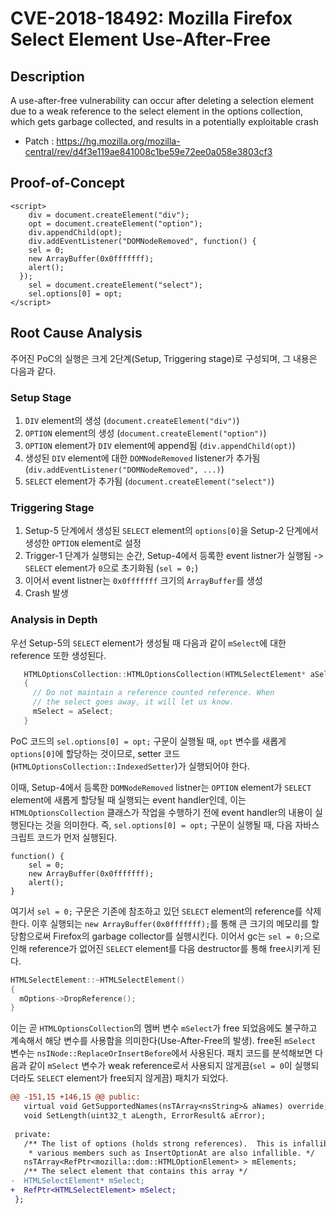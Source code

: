 # CVE-2018-18492: Mozilla Firefox Select Element Use-After-Free

## Description

A use-after-free vulnerability can occur after deleting a selection element due to a weak reference to the select element in the options collection, which gets garbage collected, and results in a potentially exploitable crash

* Patch : https://hg.mozilla.org/mozilla-central/rev/d4f3e119ae841008c1be59e72ee0a058e3803cf3

## Proof-of-Concept

```JS
<script>
    div = document.createElement("div");
	opt = document.createElement("option");
	div.appendChild(opt);
	div.addEventListener("DOMNodeRemoved", function() {
    sel = 0;
    new ArrayBuffer(0x0fffffff);
    alert();
  });
	sel = document.createElement("select");
	sel.options[0] = opt;
</script>
```

## Root Cause Analysis


 주어진 PoC의 실행은 크게 2단계(Setup, Triggering stage)로 구성되며, 그 내용은 다음과 같다.


### Setup Stage

 1. `DIV` element의 생성 (`document.createElement("div")`)
 2. `OPTION` element의 생성 (`document.createElement("option")`)
 3. `OPTION` element가 `DIV` element에 append됨 (`div.appendChild(opt)`)
 4. 생성된 `DIV` element에 대한 `DOMNodeRemoved` listener가 추가됨 (`div.addEventListener("DOMNodeRemoved", ...)`)
 5. `SELECT` element가 추가됨 (`document.createElement("select")`)

### Triggering Stage

 1. Setup-5 단계에서 생성된 `SELECT` element의 `options[0]`을 Setup-2 단계에서 생성한 `OPTION` element로 설정
 2. Trigger-1 단계가 실행되는 순간, Setup-4에서 등록한 event listner가 실행됨 -> `SELECT` element가 `0`으로 초기화됨 (`sel = 0;`)
 3. 이어서 event listner는 `0x0fffffff` 크기의 `ArrayBuffer`를 생성
 4. Crash 발생


### Analysis in Depth

우선 Setup-5의 `SELECT` element가 생성될 때 다음과 같이 `mSelect`에 대한 reference 또한 생성된다.

```C++
   HTMLOptionsCollection::HTMLOptionsCollection(HTMLSelectElement* aSelect)
   {
     // Do not maintain a reference counted reference. When
     // the select goes away, it will let us know.
     mSelect = aSelect;
   }
```

PoC 코드의 `sel.options[0] = opt;` 구문이 실행될 때, `opt` 변수를 새롭게 `options[0]`에 할당하는 것이므로, setter 코드(`HTMLOptionsCollection::IndexedSetter`)가 실행되어야 한다.

이때, Setup-4에서 등록한 `DOMNodeRemoved` listner는 `OPTION` element가 `SELECT` element에 새롭게 할당될 때 실행되는 event handler인데, 이는 `HTMLOptionsCollection` 클래스가 작업을 수행하기 전에 event handler의 내용이 실행된다는 것을 의미한다. 즉, `sel.options[0] = opt;` 구문이 실행될 때, 다음 자바스크립트 코드가 먼저 실행된다.

```JS
function() {
    sel = 0;
    new ArrayBuffer(0x0fffffff);
    alert();
}
```

 여기서 `sel = 0;` 구문은 기존에 참조하고 있던 `SELECT` element의 reference를 삭제한다. 이후 실행되는 `new ArrayBuffer(0x0fffffff);`를 통해 큰 크기의 메모리를 할당함으로써 Firefox의 garbage collector를 실행시킨다. 이어서 gc는 `sel = 0;`으로 인해 reference가 없어진 `SELECT` element를 다음 destructor를 통해 free시키게 된다.


```C++
HTMLSelectElement::~HTMLSelectElement()
{
  mOptions->DropReference();
}
```

이는 곧 `HTMLOptionsCollection`의 멤버 변수 `mSelect`가 free 되었음에도 불구하고 계속해서 해당 변수를 사용함을 의미한다(Use-After-Free의 발생). free된 `mSelect` 변수는 `nsINode::ReplaceOrInsertBefore`에서 사용된다. 패치 코드를 분석해보면 다음과 같이 `mSelect` 변수가 weak reference로서 사용되지 않게끔(`sel = 0`이 실행되더라도 `SELECT` element가 free되지 않게끔) 패치가 되었다.

```diff
@@ -151,15 +146,15 @@ public:
   virtual void GetSupportedNames(nsTArray<nsString>& aNames) override;
   void SetLength(uint32_t aLength, ErrorResult& aError);
 
 private:
   /** The list of options (holds strong references).  This is infallible, so
    * various members such as InsertOptionAt are also infallible. */
   nsTArray<RefPtr<mozilla::dom::HTMLOptionElement> > mElements;
   /** The select element that contains this array */
-  HTMLSelectElement* mSelect;
+  RefPtr<HTMLSelectElement> mSelect;
 };
```
